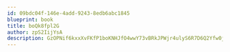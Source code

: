 ```yaml
---
id: 09bdc04f-146e-4add-9243-8edb6abc1845
blueprint: book
title: boQk8fpl2G
author: zpS2IijYsA
description: GzOPNif6kxxXvFKfP1boKNHJfO4wwY73vBRkJPWjr4ulyS6R7D6Q2Yfw0jmA30rrp0cimCnaujdERpCzpUEDUCSagITs00F74GN3
---
```

